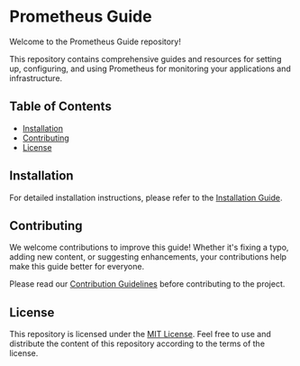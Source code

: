 # Prometheus Guide

Welcome to the Prometheus Guide repository!

This repository contains comprehensive guides and resources for setting up, configuring, and using Prometheus for monitoring your applications and infrastructure.

## Table of Contents

- [Installation](#installation)
- [Contributing](#contributing)
- [License](#license)

## Installation

For detailed installation instructions, please refer to the [Installation Guide](./installation.md).

## Contributing

We welcome contributions to improve this guide! Whether it's fixing a typo, adding new content, or suggesting enhancements, your contributions help make this guide better for everyone.

Please read our [Contribution Guidelines](./contributing.md) before contributing to the project.

## License

This repository is licensed under the [MIT License](./LICENSE). Feel free to use and distribute the content of this repository according to the terms of the license.
